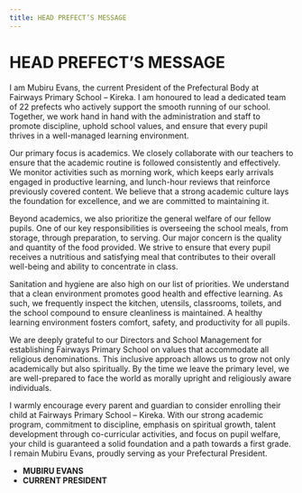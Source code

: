 ```yaml
---
title: HEAD PREFECT’S MESSAGE
---
```

# HEAD PREFECT’S MESSAGE

I am Mubiru Evans, the current President of the Prefectural Body at Fairways Primary School – Kireka. I am honoured to lead a dedicated team of 22 prefects who actively support the smooth running of our school. Together, we work hand in hand with the administration and staff to promote discipline, uphold school values, and ensure that every pupil thrives in a well-managed learning environment.



Our primary focus is academics. We closely collaborate with our teachers to ensure that the academic routine is followed consistently and effectively. We monitor activities such as morning work, which keeps early arrivals engaged in productive learning, and lunch-hour reviews that reinforce previously covered content. We believe that a strong academic culture lays the foundation for excellence, and we are committed to maintaining it.



Beyond academics, we also prioritize the general welfare of our fellow pupils. One of our key responsibilities is overseeing the school meals, from storage, through preparation, to serving. Our major concern is the quality and quantity of the food provided. We strive to ensure that every pupil receives a nutritious and satisfying meal that contributes to their overall well-being and ability to concentrate in class.



Sanitation and hygiene are also high on our list of priorities. We understand that a clean environment promotes good health and effective learning. As such, we frequently inspect the kitchen, utensils, classrooms, toilets, and the school compound to ensure cleanliness is maintained. A healthy learning environment fosters comfort, safety, and productivity for all pupils.



We are deeply grateful to our Directors and School Management for establishing Fairways Primary School on values that accommodate all religious denominations. This inclusive approach allows us to grow not only academically but also spiritually. By the time we leave the primary level, we are well-prepared to face the world as morally upright and religiously aware individuals.

I warmly encourage every parent and guardian to consider enrolling their child at Fairways Primary School – Kireka. With our strong academic program, commitment to discipline, emphasis on spiritual growth, talent development through co-curricular activities, and focus on pupil welfare, your child is guaranteed a solid foundation and a path towards a first grade. I remain Mubiru Evans, proudly serving as your Prefectural President.





* **MUBIRU EVANS**
* **CURRENT PRESIDENT**
